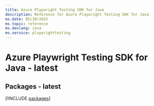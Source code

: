 ```yaml
---
title: Azure Playwright Testing SDK for Java
description: Reference for Azure Playwright Testing SDK for Java
ms.date: 05/30/2025
ms.topic: reference
ms.devlang: java
ms.service: playwrighttesting
---
```

# Azure Playwright Testing SDK for Java - latest
## Packages - latest
[!INCLUDE [packages](playwright-testing-index.md)]